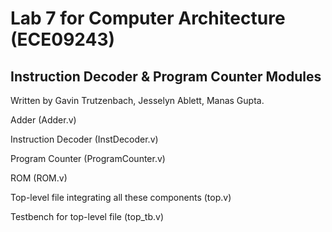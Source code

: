 # Lab 7 for Computer Architecture (ECE09243)
<h2>Instruction Decoder & Program Counter Modules </h2> 

Written by Gavin Trutzenbach, Jesselyn Ablett, Manas Gupta.

Adder (Adder.v)

Instruction Decoder (InstDecoder.v)

Program Counter (ProgramCounter.v)

ROM (ROM.v)

Top-level file integrating all these components (top.v)

Testbench for top-level file (top_tb.v)
